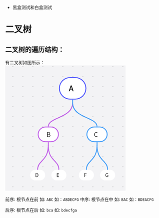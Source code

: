 - 黑盒测试和白盒测试


# 二叉树

## 二叉树的遍历结构：
有二叉树如图所示：
![输入图片说明](/imgs/2022-11-22/6n7EjIAuRNDjisSR.png)

前序:
根节点在前
如:	`ABC`
如：`ABDECFG`
中序:
根节点在中
如:	`BAC`
如：`BDEACFG`

后序:
根节点在后
如: `bca`
如: `bdecfga` 
<!--stackedit_data:
eyJoaXN0b3J5IjpbLTEzMDc0NjIyOTEsLTI3NTAyNjk0M119
-->